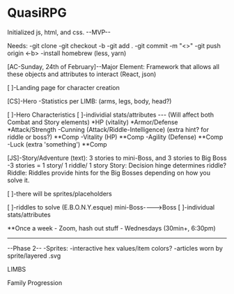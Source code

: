 # QuasiRPG

Initialized js, html, and css.
--MVP--

Needs:
-git clone <link>
-git checkout -b <name-lastName-descriptor>
        -git add .
        -git commit -m "<>"
        -git push origin <-b>
-install homebrew (less, yarn)



[AC-Sunday, 24th of February]--Major Element: Framework that allows all these objects and attributes to interact (React, json)


[ ]-Landing page for character creation

[CS]-Hero
    -Statistics per LIMB: (arms, legs, body, head?)

[ ]-Hero Characteristics
        [ ]-individial stats/attributes --- (Will affect both Combat and Story elements)
            *HP (vitality)
            *Armor/Defense
            *Attack/Strength
                -Cunning (Attack/Riddle-Intelligence) (extra hint? for riddle or boss?) **Comp
                -Vitality (HP) **Comp
                -Agility (Defense) **Comp
                -Luck (extra 'something') **Comp

[JS]-Story/Adventure (text): 3 stories to mini-Boss, and 3 stories to Big Boss
        -3 stories = 1 story/ 1 riddle/ 1 story
                Story: Decision hinge determines riddle?
                Riddle: Riddles provide hints for the Big Bosses depending on how you solve it.

[ ]-there will be sprites/placeholders
        
[ ]-riddles to solve (E.B.O.N.Y.esque)
    mini-Boss---->Boss
        [ ]-individual stats/attributes

**Once a week - Zoom, hash out stuff - Wednesdays (30min+, 6:30pm)


-----------------------------------------------------------------

--Phase 2--
-Sprites:   -interactive hex values/item colors?
            -articles worn by sprite/layered .svg

LIMBS

Family Progression


